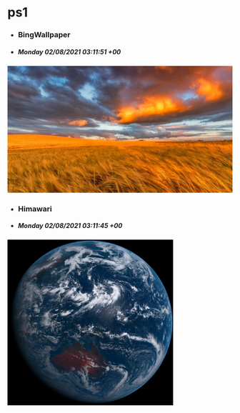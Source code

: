 # ps1

- ### BingWallpaper
- ##### Monday 02/08/2021 03:11:51 +00
<img src="BingWallpaper/latest.jpg" width="700" height="auto" title="👉  BingWallpaper  👈">


- ### Himawari 
- ##### Monday 02/08/2021 03:11:45 +00
<img src="Himawari/latest.jpg" width="auto" height="371" title="👉  Himawari  👈">






